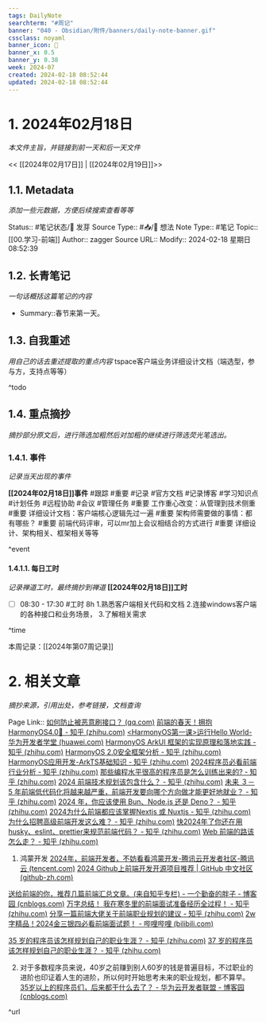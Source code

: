 ```yaml
---
tags: DailyNote
searchterm: "#周记"
banner: "040 - Obsidian/附件/banners/daily-note-banner.gif"
cssclass: noyaml
banner_icon: 💌
banner_x: 0.5
banner_y: 0.38
week: 2024-07
created: 2024-02-18 08:52:44
updated: 2024-02-18 08:52:44
---
```


# 1. 2024年02月18日

_本文件主旨，并链接到前一天和后一天文件_

<< [[2024年02月17日]] | [[2024年02月19日]]>>

## 1.1. Metadata

_添加一些元数据，方便后续搜索查看等等_

Status:: #笔记状态/🌱 发芽
Source Type:: #📥/💭 想法 
Note Type:: #笔记
Topic:: [[00.学习-前端]]
Author:: zagger
Source URL::
Modify:: 2024-02-18 星期日 08:52:39

## 1.2. 长青笔记

_一句话概括这篇笔记的内容_

- Summary::春节来第一天。

## 1.3. 自我重述

_用自己的话去重述提取的重点内容_
tspace客户端业务详细设计文档（端选型，参与方，支持点等等）

^todo

## 1.4. 重点摘抄

_摘抄部分原文后，进行筛选加粗然后对加粗的继续进行筛选荧光笔选出。_

### 1.4.1. 事件

_记录当天出现的事件_

**[[2024年02月18日]]事件** 
#跟踪 #重要 #记录 #官方文档 #记录博客 #学习知识点 #计划任务 #远程协助 #会议 #管理任务
#重要 工作重心改变：从管理到技术侧重
#重要 详细设计文档：客户端核心逻辑先过一遍
#重要 架构师需要做的事情：都有哪些？
#重要 前端代码评审，可以mr加上会议相结合的方式进行
#重要 详细设计、架构相关、框架相关等等

^event

#### 1.4.1.1. 每日工时

_记录禅道工时，最终摘抄到禅道_
**[[2024年02月18日]]工时**
- [ ] 08:30 - 17:30 #工时  8h 1.熟悉客户端相关代码和文档 2.连接windows客户端的各种接口和业务场景， 3.了解相关需求

^time

本周记录：[[2024年第07周记录]]

# 2. 相关文章

_摘抄来源，引用出处，参考链接，文档查询_

Page Link::
[如何防止被恶意刷接口？ (qq.com)](https://mp.weixin.qq.com/s/WqIcQqdcAcOUs8ouMgahiQ)
[前端的春天！拥抱HarmonyOS4.0🤗 - 知乎 (zhihu.com)](https://zhuanlan.zhihu.com/p/672158961)
[<HarmonyOS第一课>运行Hello World-华为开发者学堂 (huawei.com)](https://developer.huawei.com/consumer/cn/training/course/slightMooc/C101667303102887820)
[HarmonyOS ArkUI 框架的实现原理和落地实践 - 知乎 (zhihu.com)](https://zhuanlan.zhihu.com/p/679207951)
[HarmonyOS 2.0安全框架分析 - 知乎 (zhihu.com)](https://zhuanlan.zhihu.com/p/256491303)
[HarmonyOS应用开发-ArkTS基础知识 - 知乎 (zhihu.com)](https://zhuanlan.zhihu.com/p/665727555)
[2024程序员必看前端行业分析 - 知乎 (zhihu.com)](https://zhuanlan.zhihu.com/p/675618998)
[那些编程水平很高的程序员是怎么训练出来的? - 知乎 (zhihu.com)](https://www.zhihu.com/question/351504112/answer/3188349472?utm_psn=1713963225337487360)
[2024 前端技术规划该包含什么？ - 知乎 (zhihu.com)](https://www.zhihu.com/question/624978862)
[未来 ３－5 年前端低代码化将越来越严重，前端开发要向哪个方向做才能更好地就业？ - 知乎 (zhihu.com)](https://www.zhihu.com/question/514763047/answer/3182497413)
[2024 年，你应该使用 Bun、Node.js 还是 Deno？ - 知乎 (zhihu.com)](https://zhuanlan.zhihu.com/p/676156364)
[2024为什么前端都应该掌握Nextjs 或 Nuxtjs - 知乎 (zhihu.com)](https://zhuanlan.zhihu.com/p/676045436)
[为什么招聘高级前端开发这么难？ - 知乎 (zhihu.com)](https://www.zhihu.com/question/293047616/answer/3371571952)
[快2024年了你还在用husky、eslint、prettier来规范前端代码？ - 知乎 (zhihu.com)](https://zhuanlan.zhihu.com/p/658174956)
[Web 前端的路该怎么走？ - 知乎 (zhihu.com)](https://www.zhihu.com/question/34388831/answer/2960488722)

1. 鸿蒙开发
[2024年，前端开发者，不妨看看鸿蒙开发-腾讯云开发者社区-腾讯云 (tencent.com)](https://cloud.tencent.com/developer/article/2371021)
[2024 Github上前端开发开源项目推荐 | GitHub 中文社区 (github-zh.com)](https://www.github-zh.com/collections/front-end)


[送给前端的你，推荐几篇前端汇总文章。(来自知乎专栏) - 一个勤奋的胖子 - 博客园 (cnblogs.com)](https://www.cnblogs.com/ys-wuhan/p/5832279.html)
[万字总结！ 我在寒冬里的前端面试准备经历全过程！ - 知乎 (zhihu.com)](https://zhuanlan.zhihu.com/p/672181537)
[分享一篇前端大佬关于前端职业规划的建议 - 知乎 (zhihu.com)](https://zhuanlan.zhihu.com/p/634154363?utm_id=0)
[2w字精品！2024金三银四必看前端面试题！ - 哔哩哔哩 (bilibili.com)](https://www.bilibili.com/read/cv28519408/?jump_opus=1)

[35 岁的程序员该怎样规划自己的职业生涯？ - 知乎 (zhihu.com)](https://www.zhihu.com/question/575953966/answer/2824482397)
[37 岁的程序员该怎样规划自己的职业生涯？ - 知乎 (zhihu.com)](https://www.zhihu.com/question/567715355)

2. 对于多数程序员来说，40岁之前赚到别人60岁的钱是普遍目标，不过职业的进阶也印证着人生的进阶，所以何时开始思考未来的职业规划，都不算早。
[35岁以上的程序员们，后来都干什么去了？ - 华为云开发者联盟 - 博客园 (cnblogs.com)](https://www.cnblogs.com/huaweiyun/p/13639069.html)


^url
